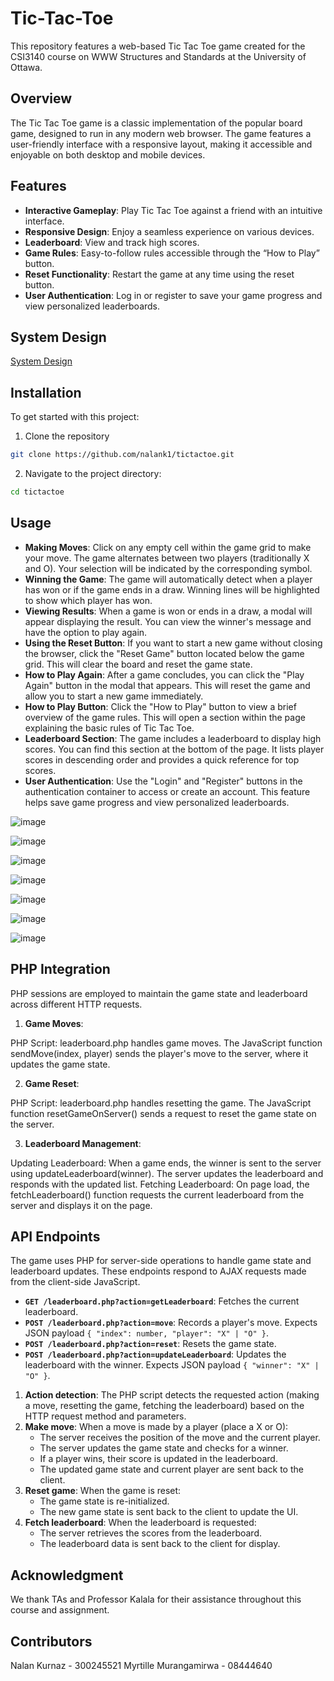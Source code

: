# Tic-Tac-Toe

This repository features a web-based Tic Tac Toe game created for the CSI3140 course on WWW Structures and Standards at the University of Ottawa.

## Overview

The Tic Tac Toe game is a classic implementation of the popular board game, designed to run in any modern web browser. The game features a user-friendly interface with a responsive layout, making it accessible and enjoyable on both desktop and mobile devices.

## Features

- **Interactive Gameplay**: Play Tic Tac Toe against a friend with an intuitive interface.
- **Responsive Design**: Enjoy a seamless experience on various devices.
- **Leaderboard**: View and track high scores.
- **Game Rules**: Easy-to-follow rules accessible through the “How to Play” button.
- **Reset Functionality**: Restart the game at any time using the reset button.
- **User Authentication**: Log in or register to save your game progress and view personalized leaderboards.

## System Design

[System Design](/docs/design_system.md)

## Installation

To get started with this project:

1. Clone the repository

```bash
git clone https://github.com/nalank1/tictactoe.git
```

2. Navigate to the project directory:

```bash
cd tictactoe
```

## Usage

- **Making Moves**: Click on any empty cell within the game grid to make your move. The game alternates between two players (traditionally X and O). Your selection will be indicated by the corresponding symbol.
- **Winning the Game**: The game will automatically detect when a player has won or if the game ends in a draw. Winning lines will be highlighted to show which player has won.
- **Viewing Results**: When a game is won or ends in a draw, a modal will appear displaying the result. You can view the winner's message and have the option to play again. 
- **Using the Reset Button**: If you want to start a new game without closing the browser, click the "Reset Game" button located below the game grid. This will clear the board and reset the game state.
- **How to Play Again**: After a game concludes, you can click the "Play Again" button in the modal that appears. This will reset the game and allow you to start a new game immediately.
- **How to Play Button**: Click the "How to Play" button to view a brief overview of the game rules. This will open a section within the page explaining the basic rules of Tic Tac Toe.
- **Leaderboard Section**: The game includes a leaderboard to display high scores. You can find this section at the bottom of the page. It lists player scores in descending order and provides a quick reference for top scores.
- **User Authentication**: Use the "Login" and "Register" buttons in the authentication container to access or create an account. This feature helps save game progress and view personalized leaderboards.

![image](/docs/assets/design_system/leaderboard.PNG)

![image](/docs/assets/design_system/firstOne.png)

![image](/docs/assets/design_system/P4-1.PNG)

![image](/docs/assets/design_system/P4-2.PNG)

![image](/docs/assets/design_system/P4-3.PNG)

![image](/docs/assets/design_system/P4-4.PNG)

![image](/docs/assets/design_system/P4-5.PNG)

## PHP Integration

PHP sessions are employed to maintain the game state and leaderboard across different HTTP requests.

1. **Game Moves**:

PHP Script: leaderboard.php handles game moves. The JavaScript function sendMove(index, player) sends the player's move to the server, where it updates the game state.

2. **Game Reset**:

PHP Script: leaderboard.php handles resetting the game. The JavaScript function resetGameOnServer() sends a request to reset the game state on the server.

3. **Leaderboard Management**:

Updating Leaderboard: When a game ends, the winner is sent to the server using updateLeaderboard(winner). The server updates the leaderboard and responds with the updated list.
Fetching Leaderboard: On page load, the fetchLeaderboard() function requests the current leaderboard from the server and displays it on the page.

## API Endpoints

The game uses PHP for server-side operations to handle game state and leaderboard updates. These endpoints respond to AJAX requests made from the client-side JavaScript.

- **`GET /leaderboard.php?action=getLeaderboard`**: Fetches the current leaderboard.
- **`POST /leaderboard.php?action=move`**: Records a player's move. Expects JSON payload `{ "index": number, "player": "X" | "O" }`.
- **`POST /leaderboard.php?action=reset`**: Resets the game state.
- **`POST /leaderboard.php?action=updateLeaderboard`**: Updates the leaderboard with the winner. Expects JSON payload `{ "winner": "X" | "O" }`.

1. **Action detection**: The PHP script detects the requested action (making a move, resetting the game, fetching the leaderboard) based on the HTTP request method and parameters.
2. **Make move**: When a move is made by a player (place a X or O):
   - The server receives the position of the move and the current player.
   - The server updates the game state and checks for a winner.
   - If a player wins, their score is updated in the leaderboard.
   - The updated game state and current player are sent back to the client.
3. **Reset game**: When the game is reset:
   - The game state is re-initialized.
   - The new game state is sent back to the client to update the UI.
4. **Fetch leaderboard**: When the leaderboard is requested:
   - The server retrieves the scores from the leaderboard.
   - The leaderboard data is sent back to the client for display.

## Acknowledgment

We thank TAs and Professor Kalala for their assistance throughout this course and assignment.

## Contributors

Nalan Kurnaz - 300245521
Myrtille Murangamirwa - 08444640
